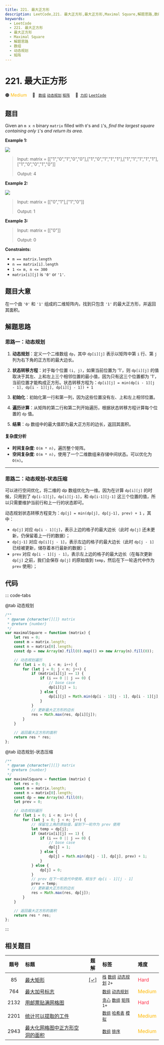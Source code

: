 ```yaml
---
title: 221. 最大正方形
description: LeetCode,221. 最大正方形,最大正方形,Maximal Square,解题思路,数组,动态规划,矩阵
keywords:
  - LeetCode
  - 221. 最大正方形
  - 最大正方形
  - Maximal Square
  - 解题思路
  - 数组
  - 动态规划
  - 矩阵
---
```


# 221. 最大正方形

🟠 <font color=#ffb800>Medium</font>&emsp; 🔖&ensp; [`数组`](/tag/array.md) [`动态规划`](/tag/dynamic-programming.md) [`矩阵`](/tag/matrix.md)&emsp; 🔗&ensp;[`力扣`](https://leetcode.cn/problems/maximal-square) [`LeetCode`](https://leetcode.com/problems/maximal-square)

## 题目

Given an `m x n` binary `matrix` filled with `0`'s and `1`'s, _find the
largest square containing only_ `1`'s _and return its area_.

**Example 1:**

![](https://assets.leetcode.com/uploads/2020/11/26/max1grid.jpg)

> Input: matrix = [["1","0","1","0","0"],["1","0","1","1","1"],["1","1","1","1","1"],["1","0","0","1","0"]]
>
> Output: 4

**Example 2:**

![](https://assets.leetcode.com/uploads/2020/11/26/max2grid.jpg)

> Input: matrix = [["0","1"],["1","0"]]
>
> Output: 1

**Example 3:**

> Input: matrix = [["0"]]
>
> Output: 0

**Constraints:**

- `m == matrix.length`
- `n == matrix[i].length`
- `1 <= m, n <= 300`
- `matrix[i][j]` is `'0'` or `'1'`.

## 题目大意

在一个由 `'0'` 和 `'1'` 组成的二维矩阵内，找到只包含 `'1'` 的最大正方形，并返回其面积。

## 解题思路

### 思路一：动态规划

1. **动态规划**：定义一个二维数组 `dp`，其中 `dp[i][j]` 表示以矩阵中第 `i` 行、第 `j` 列为右下角的正方形的最大边长。

2. **状态转移方程**：对于每个位置 `(i, j)`，如果当前位置为 '1'，则 `dp[i][j]` 的值取决于其左、上和左上三个相邻位置的最小值，因为只有这三个位置都为 '1'，当前位置才能构成正方形。状态转移方程为：`dp[i][j] = min(dp[i - 1][j - 1], dp[i - 1][j], dp[i][j - 1]) + 1`

3. **初始化**：初始化第一行和第一列，因为这些位置没有左、上和左上相邻位置。

4. **遍历计算**：从矩阵的第二行和第二列开始遍历，根据状态转移方程计算每个位置的 `dp` 值。

5. **结果**：`dp` 数组中的最大值即为最大正方形的边长，返回其面积。

#### 复杂度分析

- **时间复杂度**: `O(m * n)`，遍历整个矩阵。
- **空间复杂度**: `O(m * n)`，使用了一个二维数组来存储中间状态。可以优化为 `O(n)`。

---

### 思路二：动态规划-状态压缩

可以进行空间优化，将二维的 dp 数组优化为一维。因为在计算 `dp[i][j]` 的时候，只用到了 `dp[i-1][j]`，`dp[i][j-1]`，和 `dp[i-1][j-1]` 这三个位置的值，所以只需要维护当前行和上一行的状态即可。

动态规划状态转移方程变为：`dp[j] = min(dp[j], dp[j-1], prev) + 1` ，其中：

- `dp[j]` 对应 `dp[i - 1][j]`，表示上边的格子的最大边长（此时 `dp[j]` 还未更新，仍保留着上一行的数据）；
- `dp[j-1]` 对应 `dp[i][j - 1]`，表示左边的格子的最大边长（此时 `dp[j - 1]` 已经被更新，储存着本行最新的数据）；
- `prev` 对应 `dp[i - 1][j - 1]`，表示左上边的格子的最大边长（在每次更新 `dp[j]` 之前，我们会保存 `dp[j]` 的原始值到 `temp`，然后在下一轮迭代中作为 `prev` 使用）；

## 代码

::: code-tabs

@tab 动态规划

```javascript
/**
 * @param {character[][]} matrix
 * @return {number}
 */
var maximalSquare = function (matrix) {
	let res = 0;
	const m = matrix.length;
	const n = matrix[0].length;
	const dp = new Array(m).fill(0).map(() => new Array(n).fill(0));

	// 动态规划遍历
	for (let i = 0; i < m; i++) {
		for (let j = 0; j < n; j++) {
			if (matrix[i][j] == 1) {
				if (i == 0 || j == 0) {
					// base case
					dp[i][j] = 1;
				} else {
					dp[i][j] = Math.min(dp[i - 1][j - 1], dp[i - 1][j], dp[i][j - 1]) + 1;
				}
			}
			// 更新最大正方形的边长
			res = Math.max(res, dp[i][j]);
		}
	}

	// 返回最大正方形的面积
	return res * res;
};
```

@tab 动态规划-状态压缩

```javascript
/**
 * @param {character[][]} matrix
 * @return {number}
 */
var maximalSquare = function (matrix) {
	let res = 0;
	const m = matrix.length;
	const n = matrix[0].length;
	const dp = new Array(n).fill(0);
	let prev = 0;

	// 动态规划遍历
	for (let i = 0; i < m; i++) {
		for (let j = 0; j < n; j++) {
			// 保留左上角的原始值，留到下一轮作为 prev 使用
			let temp = dp[j];
			if (matrix[i][j] == 1) {
				if (i == 0 || j == 0) {
					// base case
					dp[j] = 1;
				} else {
					dp[j] = Math.min(dp[j - 1], dp[j], prev) + 1;
				}
			} else {
				dp[j] = 0;
			}
			// prev 在下一轮迭代中使用，相当于 dp[i - 1][j - 1]
			prev = temp;
			// 更新最大正方形的边长
			res = Math.max(res, dp[j]);
		}
	}

	// 返回最大正方形的面积
	return res * res;
};
```

:::

## 相关题目

<!-- prettier-ignore -->
| 题号 | 标题 | 题解 | 标签 | 难度 |
| :------: | :------ | :------: | :------ | :------ |
| 85 | [最大矩形](https://leetcode.com/problems/maximal-rectangle) | [[✓]](/problem/0085.md) |  [`栈`](/tag/stack.md) [`数组`](/tag/array.md) [`动态规划`](/tag/dynamic-programming.md) `2+` | <font color=#ff334b>Hard</font> |
| 764 | [最大加号标志](https://leetcode.com/problems/largest-plus-sign) |  |  [`数组`](/tag/array.md) [`动态规划`](/tag/dynamic-programming.md) | <font color=#ffb800>Medium</font> |
| 2132 | [用邮票贴满网格图](https://leetcode.com/problems/stamping-the-grid) |  |  [`贪心`](/tag/greedy.md) [`数组`](/tag/array.md) [`矩阵`](/tag/matrix.md) `1+` | <font color=#ff334b>Hard</font> |
| 2201 | [统计可以提取的工件](https://leetcode.com/problems/count-artifacts-that-can-be-extracted) |  |  [`数组`](/tag/array.md) [`哈希表`](/tag/hash-table.md) [`模拟`](/tag/simulation.md) | <font color=#ffb800>Medium</font> |
| 2943 | [最大化网格图中正方形空洞的面积](https://leetcode.com/problems/maximize-area-of-square-hole-in-grid) |  |  [`数组`](/tag/array.md) [`排序`](/tag/sorting.md) | <font color=#ffb800>Medium</font> |